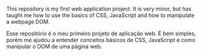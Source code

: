 This repository is my first web application project. It is very minor, but has taught me how to use the basics of CSS, JavaScript and how to manipulate a webpage DOM.

Esse repositório é o meu primeiro projeto de aplicação web. É bem simples, porém me ajudou a entender conceitos básicos de CSS, JavaScript e como manipular o DOM de uma página web.
